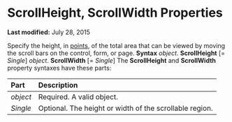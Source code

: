 
# ScrollHeight, ScrollWidth Properties

 **Last modified:** July 28, 2015


Specify the height, in  [points](b8bdf64f-5920-1ae9-16d0-b26d09524a30.md), of the total area that can be viewed by moving the scroll bars on the control, form, or page.
 **Syntax**
 _object_. **ScrollHeight** [= _Single_]
 _object_. **ScrollWidth** [= _Single_]
The  **ScrollHeight** and **ScrollWidth** property syntaxes have these parts:


|**Part**|**Description**|
|:-----|:-----|
| _object_|Required. A valid object.|
| _Single_|Optional. The height or width of the scrollable region.|
